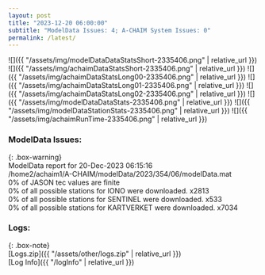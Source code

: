 ```yaml
---
layout: post
title: "2023-12-20 06:00:00"
subtitle: "ModelData Issues: 4; A-CHAIM System Issues: 0"
permalink: /latest/
---
```


![]({{ "/assets/img/modelDataDataStatsShort-2335406.png" | relative_url }})
![]({{ "/assets/img/achaimDataStatsShort-2335406.png" | relative_url }})
![]({{ "/assets/img/achaimDataStatsLong00-2335406.png" | relative_url }})
![]({{ "/assets/img/achaimDataStatsLong01-2335406.png" | relative_url }})
![]({{ "/assets/img/achaimDataStatsLong02-2335406.png" | relative_url }})
![]({{ "/assets/img/modelDataDataStats-2335406.png" | relative_url }})
![]({{ "/assets/img/modelDataStationStats-2335406.png" | relative_url }})
![]({{ "/assets/img/achaimRunTime-2335406.png" | relative_url }})


### ModelData Issues:  
  
{: .box-warning}  
 ModelData report for 20-Dec-2023 06:15:16   
 /home2/achaim1/A-CHAIM/modelData/2023/354/06/modelData.mat   
 0% of JASON tec values are finite   
 0% of all possible stations for IONO were downloaded. x2813   
 0% of all possible stations for SENTINEL were downloaded. x533   
 0% of all possible stations for KARTVERKET were downloaded. x7034   
  


### Logs:  
  
{: .box-note}  
[Logs.zip]({{ "/assets/other/logs.zip" | relative_url }})  
[Log Info]({{ "/logInfo" | relative_url }})  
